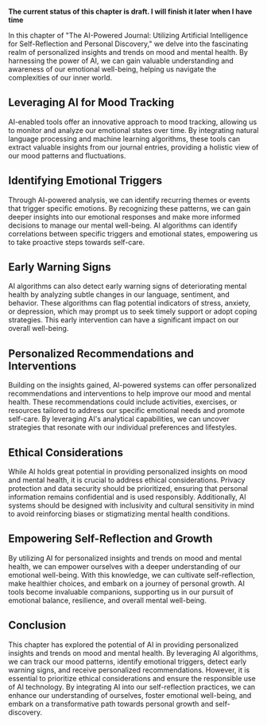 **The current status of this chapter is draft. I will finish it later when I have time**

In this chapter of "The AI-Powered Journal: Utilizing Artificial Intelligence for Self-Reflection and Personal Discovery," we delve into the fascinating realm of personalized insights and trends on mood and mental health. By harnessing the power of AI, we can gain valuable understanding and awareness of our emotional well-being, helping us navigate the complexities of our inner world.

Leveraging AI for Mood Tracking
-------------------------------

AI-enabled tools offer an innovative approach to mood tracking, allowing us to monitor and analyze our emotional states over time. By integrating natural language processing and machine learning algorithms, these tools can extract valuable insights from our journal entries, providing a holistic view of our mood patterns and fluctuations.

Identifying Emotional Triggers
------------------------------

Through AI-powered analysis, we can identify recurring themes or events that trigger specific emotions. By recognizing these patterns, we can gain deeper insights into our emotional responses and make more informed decisions to manage our mental well-being. AI algorithms can identify correlations between specific triggers and emotional states, empowering us to take proactive steps towards self-care.

Early Warning Signs
-------------------

AI algorithms can also detect early warning signs of deteriorating mental health by analyzing subtle changes in our language, sentiment, and behavior. These algorithms can flag potential indicators of stress, anxiety, or depression, which may prompt us to seek timely support or adopt coping strategies. This early intervention can have a significant impact on our overall well-being.

Personalized Recommendations and Interventions
----------------------------------------------

Building on the insights gained, AI-powered systems can offer personalized recommendations and interventions to help improve our mood and mental health. These recommendations could include activities, exercises, or resources tailored to address our specific emotional needs and promote self-care. By leveraging AI's analytical capabilities, we can uncover strategies that resonate with our individual preferences and lifestyles.

Ethical Considerations
----------------------

While AI holds great potential in providing personalized insights on mood and mental health, it is crucial to address ethical considerations. Privacy protection and data security should be prioritized, ensuring that personal information remains confidential and is used responsibly. Additionally, AI systems should be designed with inclusivity and cultural sensitivity in mind to avoid reinforcing biases or stigmatizing mental health conditions.

Empowering Self-Reflection and Growth
-------------------------------------

By utilizing AI for personalized insights and trends on mood and mental health, we can empower ourselves with a deeper understanding of our emotional well-being. With this knowledge, we can cultivate self-reflection, make healthier choices, and embark on a journey of personal growth. AI tools become invaluable companions, supporting us in our pursuit of emotional balance, resilience, and overall mental well-being.

Conclusion
----------

This chapter has explored the potential of AI in providing personalized insights and trends on mood and mental health. By leveraging AI algorithms, we can track our mood patterns, identify emotional triggers, detect early warning signs, and receive personalized recommendations. However, it is essential to prioritize ethical considerations and ensure the responsible use of AI technology. By integrating AI into our self-reflection practices, we can enhance our understanding of ourselves, foster emotional well-being, and embark on a transformative path towards personal growth and self-discovery.
